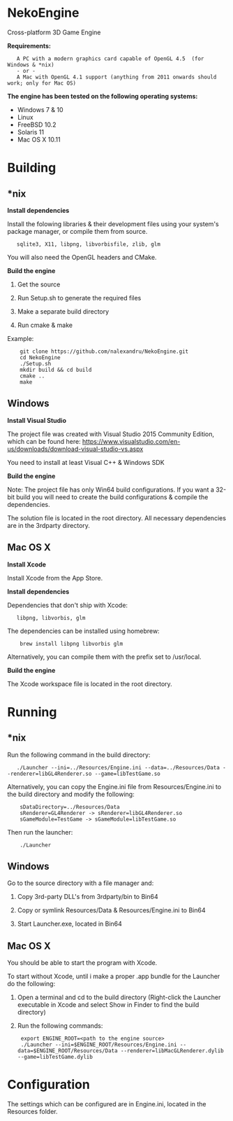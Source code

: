 NekoEngine
============

Cross-platform 3D Game Engine

**Requirements:**

       A PC with a modern graphics card capable of OpenGL 4.5  (for Windows & *nix)
       - or -
       A Mac with OpenGL 4.1 support (anything from 2011 onwards should work; only for Mac OS)

**The engine has been tested on the following operating systems:**

* Windows 7 & 10
* Linux
* FreeBSD 10.2
* Solaris 11
* Mac OS X 10.11

Building
===============================

*nix
--------------------------

**Install dependencies**

Install the folowing libraries & their development files using your system's package manager, or compile them from source.

       sqlite3, X11, libpng, libvorbisfile, zlib, glm

You will also need the OpenGL headers and CMake.

**Build the engine**

1) Get the source

2) Run Setup.sh to generate the required files

2) Make a separate build directory

3) Run cmake & make

Example:

        git clone https://github.com/nalexandru/NekoEngine.git
        cd NekoEngine
        ./Setup.sh
        mkdir build && cd build
        cmake ..
        make


Windows
------------------------

**Install Visual Studio**

  The project file was created with Visual Studio 2015 Community Edition, which can be found here:
  https://www.visualstudio.com/en-us/downloads/download-visual-studio-vs.aspx
  
  You need to install at least Visual C++ & Windows SDK

**Build the engine**

  Note: The project file has only Win64 build configurations. If you want a 32-bit build you will need to create the build configurations & compile the dependencies.

  The solution file is located in the root directory. All necessary dependencies are in the 3rdparty directory.

Mac OS X
--------------------------

**Install Xcode**

  Install Xcode from the App Store.

**Install dependencies**

  Dependencies that don't ship with Xcode:
  
       libpng, libvorbis, glm

  The dependencies can be installed using homebrew:
  
        brew install libpng libvorbis glm

  Alternatively, you can compile them with the prefix set to /usr/local.

**Build the engine**

  The Xcode workspace file is located in the root directory.

Running
===============================

*nix
--------------------------

Run the following command in the build directory:

       ./Launcher --ini=../Resources/Engine.ini --data=../Resources/Data --renderer=libGL4Renderer.so --game=libTestGame.so

Alternatively, you can copy the Engine.ini file from Resources/Engine.ini to the build directory and modify the following:

        sDataDirectory=../Resources/Data
        sRenderer=GL4Renderer -> sRenderer=libGL4Renderer.so
        sGameModule=TestGame -> sGameModule=libTestGame.so

Then run the launcher:

        ./Launcher

Windows
--------------------------

Go to the source directory with a file manager and:

1) Copy 3rd-party DLL's from 3rdparty/bin to Bin64

2) Copy or symlink Resources/Data & Resources/Engine.ini to Bin64

3) Start Launcher.exe, located in Bin64


Mac OS X
--------------------------

You should be able to start the program with Xcode.

To start without Xcode, until i make a proper .app bundle for the Launcher do the following:

1) Open a terminal and cd to the build directory (Right-click the Launcher executable in Xcode and select Show in Finder to find the build directory)

2) Run the following commands:

        export ENGINE_ROOT=<path to the engine source>
        ./Launcher --ini=$ENGINE_ROOT/Resources/Engine.ini --data=$ENGINE_ROOT/Resources/Data --renderer=libMacGLRenderer.dylib --game=libTestGame.dylib

Configuration
===============================

The settings which can be configured are in Engine.ini, located in the Resources folder.
